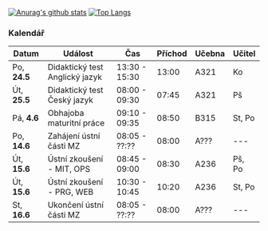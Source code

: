 [![Anurag's github stats](https://github-readme-stats.vercel.app/api?username=Arbyys&count_private=true&show_icons=true&theme=dark)](https://github.com/anuraghazra/github-readme-stats)
[![Top Langs](https://github-readme-stats.vercel.app/api/top-langs/?username=Arbyys&count_private=true&show_icons=true&theme=dark)](https://github.com/anuraghazra/github-readme-stats)

### Kalendář

Datum | Událost | Čas | Příchod | Učebna | Učitel
------|---------|-----|---------|--------|-------
Po, **24.5** | Didaktický test Anglický jazyk | 13:30 - 15:30 | 13:00 | A321 | Ko
Út, **25.5** | Didaktický test Český jazyk | 08:00 - 09:30 | 07:45 | A321 | Pš
Pá, **4.6** | Obhajoba maturitní práce | 09:10 - 09:35 | 08:50 | B315 | St, Po
Po, **14.6** | Zahájení ústní části MZ | 08:05 - ??:?? | 08:00 | A??? | ---
Út, **15.6** | Ústní zkoušení - MIT, OPS | 08:45 - 09:00 | 08:30 | A236 | Pš, Po
Út, **15.6** | Ústní zkoušení - PRG, WEB | 10:30 - 10:45 | 10:20 | A236 | St, Po
St, **16.6** | Ukončení ústní části MZ | 08:05 - ??:?? | 08:00 | A??? | ---
